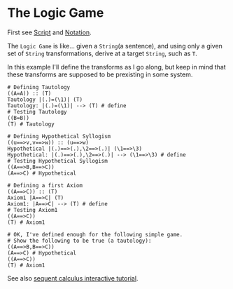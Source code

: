 # The Logic Game

First see [Script](../Script.md) and [Notation](../Notation.md).

The `Logic Game` is like...
given a `String`(a sentence), and
using only a given set of `String` transformations,
derive at a target `String`, such as `T`.

In this example I'll define the transforms as I go along, but
keep in mind that these transforms are supposed to be prexisting in some system.

    # Defining Tautology
    ((A=A)) :: (T)
    Tautology |(.)=(\1)| (T)
    Tautology: |(.)=(\1)| --> (T) # define
    # Testing Tautology
    ((B=B))
    (T) # Tautology

    # Defining Hypothetical Syllogism
    ((u==>v,v==>w)) :: (u==>w)
    Hypothetical |(.)==>(.),\2==>(.)| (\1==>\3)
    Hypothetical: |(.)==>(.),\2==>(.)| --> (\1==>\3) # define
    # Testing Hypothetical Syllogism
    ((A==>B,B==>C))
    (A==>C) # Hypothetical

    # Defining a first Axiom
    ((A==>C)) :: (T)
    Axiom1 |A==>C| (T)
    Axiom1: |A==>C| --> (T) # define
    # Testing Axiom1
    ((A==>C))
    (T) # Axiom1

    # OK, I've defined enough for the following simple game.
    # Show the following to be true (a tautology):
    ((A==>B,B==>C))
    (A==>C) # Hypothetical
    ((A==>C))
    (T) # Axiom1

See also [sequent calculus interactive tutorial](http://logitext.mit.edu/logitext.fcgi/tutorial).
